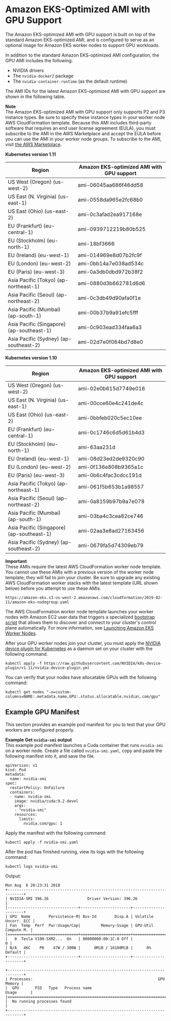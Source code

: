 # Amazon EKS\-Optimized AMI with GPU Support<a name="gpu-ami"></a>

The Amazon EKS\-optimized AMI with GPU support is built on top of the standard Amazon EKS\-optimized AMI, and is configured to serve as an optional image for Amazon EKS worker nodes to support GPU workloads\.

In addition to the standard Amazon EKS\-optimized AMI configuration, the GPU AMI includes the following:
+ NVIDIA drivers
+ The `nvidia-docker2` package
+ The `nvidia-container-runtime` \(as the default runtime\)

The AMI IDs for the latest Amazon EKS\-optimized AMI with GPU support are shown in the following table\. 

**Note**  
The Amazon EKS\-optimized AMI with GPU support only supports P2 and P3 instance types\. Be sure to specify these instance types in your worker node AWS CloudFormation template\. Because this AMI includes third\-party software that requires an end user license agreement \(EULA\), you must subscribe to the AMI in the AWS Marketplace and accept the EULA before you can use the AMI in your worker node groups\. To subscribe to the AMI, visit [the AWS Marketplace](https://aws.amazon.com/marketplace/pp/B07GRHFXGM)\.


**Kubernetes version 1\.11**  

| Region | Amazon EKS\-optimized AMI with GPU support | 
| --- | --- | 
| US West \(Oregon\) \(us\-west\-2\) | ami\-06045aa686f46dd58 | 
| US East \(N\. Virginia\) \(us\-east\-1\) | ami\-0558da965e2fc68b0 | 
| US East \(Ohio\) \(us\-east\-2\) | ami\-0c3afad2ea917168e | 
| EU \(Frankfurt\) \(eu\-central\-1\) | ami\-0939712219b80b525 | 
| EU \(Stockholm\) \(eu\-north\-1\) | ami\-18bf3666 | 
| EU \(Ireland\) \(eu\-west\-1\) | ami\-014969e8d07b2fc9f | 
| EU \(London\) \(eu\-west\-2\) | ami\-0bb14a7e038ad534c | 
| EU \(Paris\) \(eu\-west\-3\) | ami\-0a3db0dbd972b38f2 | 
| Asia Pacific \(Tokyo\) \(ap\-northeast\-1\) | ami\-0880d3b662781d6d6 | 
| Asia Pacific \(Seoul\) \(ap\-northeast\-2\) | ami\-0c3db49d90afa0f1e | 
| Asia Pacific \(Mumbai\) \(ap\-south\-1\) | ami\-00b37b9a91efc5fff | 
| Asia Pacific \(Singapore\) \(ap\-southeast\-1\) | ami\-0c903ead334faa6a3 | 
| Asia Pacific \(Sydney\) \(ap\-southeast\-2\) | ami\-02d7e0f064bd7d8e0 | 


**Kubernetes version 1\.10**  

| Region | Amazon EKS\-optimized AMI with GPU support | 
| --- | --- | 
| US West \(Oregon\) \(us\-west\-2\) | ami\-02e0b615d7749e016 | 
| US East \(N\. Virginia\) \(us\-east\-1\) | ami\-00cce60e4c241de4c | 
| US East \(Ohio\) \(us\-east\-2\) | ami\-0bbfeb020c5ec10ee | 
| EU \(Frankfurt\) \(eu\-central\-1\) | ami\-0c1746c6d5d61b4d3 | 
| EU \(Stockholm\) \(eu\-north\-1\) | ami\-63aa231d | 
| EU \(Ireland\) \(eu\-west\-1\) | ami\-08d23ed2de9320c90 | 
| EU \(London\) \(eu\-west\-2\) | ami\-0f136e808b9365a1c | 
| EU \(Paris\) \(eu\-west\-3\) | ami\-0b6c4fac3cdcc191d | 
| Asia Pacific \(Tokyo\) \(ap\-northeast\-1\) | ami\-061f5b653b1a98557 | 
| Asia Pacific \(Seoul\) \(ap\-northeast\-2\) | ami\-0a8159b97b9a7e078 | 
| Asia Pacific \(Mumbai\) \(ap\-south\-1\) | ami\-03ba4c3cea82ce746 | 
| Asia Pacific \(Singapore\) \(ap\-southeast\-1\) | ami\-02aa3e8ad27163456 | 
| Asia Pacific \(Sydney\) \(ap\-southeast\-2\) | ami\-0679fa5d74309eb79 | 

**Important**  
These AMIs require the latest AWS CloudFormation worker node template\. You cannot use these AMIs with a previous version of the worker node template; they will fail to join your cluster\. Be sure to upgrade any existing AWS CloudFormation worker stacks with the latest template \(URL shown below\) before you attempt to use these AMIs\.  

```
https://amazon-eks.s3-us-west-2.amazonaws.com/cloudformation/2019-02-11/amazon-eks-nodegroup.yaml
```

The AWS CloudFormation worker node template launches your worker nodes with Amazon EC2 user data that triggers a specialized [bootstrap script](https://github.com/awslabs/amazon-eks-ami/blob/master/files/bootstrap.sh) that allows them to discover and connect to your cluster's control plane automatically\. For more information, see [Launching Amazon EKS Worker Nodes](launch-workers.md)\.

After your GPU worker nodes join your cluster, you must apply the [NVIDIA device plugin for Kubernetes](https://github.com/NVIDIA/k8s-device-plugin) as a daemon set on your cluster with the following command\.

```
kubectl apply -f https://raw.githubusercontent.com/NVIDIA/k8s-device-plugin/v1.11/nvidia-device-plugin.yml
```

You can verify that your nodes have allocatable GPUs with the following command:

```
kubectl get nodes "-o=custom-columns=NAME:.metadata.name,GPU:.status.allocatable.nvidia\.com/gpu"
```

## Example GPU Manifest<a name="example-gpu-manifest"></a>

This section provides an example pod manifest for you to test that your GPU workers are configured properly\.

**Example Get `nvidia-smi` output**  
This example pod manifest launches a Cuda container that runs `nvidia-smi` on a worker node\. Create a file called `nvidia-smi.yaml`, copy and paste the following manifest into it, and save the file\.  

```
apiVersion: v1
kind: Pod
metadata:
  name: nvidia-smi
spec:
  restartPolicy: OnFailure
  containers:
  - name: nvidia-smi
    image: nvidia/cuda:9.2-devel
    args:
    - "nvidia-smi"
    resources:
      limits:
        nvidia.com/gpu: 1
```
Apply the manifest with the following command:  

```
kubectl apply -f nvidia-smi.yaml
```
After the pod has finished running, view its logs with the following command:  

```
kubectl logs nvidia-smi
```
Output:  

```
Mon Aug  6 20:23:31 2018
+-----------------------------------------------------------------------------+
| NVIDIA-SMI 396.26                 Driver Version: 396.26                    |
|-------------------------------+----------------------+----------------------+
| GPU  Name        Persistence-M| Bus-Id        Disp.A | Volatile Uncorr. ECC |
| Fan  Temp  Perf  Pwr:Usage/Cap|         Memory-Usage | GPU-Util  Compute M. |
|===============================+======================+======================|
|   0  Tesla V100-SXM2...  On   | 00000000:00:1C.0 Off |                    0 |
| N/A   46C    P0    47W / 300W |      0MiB / 16160MiB |      0%      Default |
+-------------------------------+----------------------+----------------------+

+-----------------------------------------------------------------------------+
| Processes:                                                       GPU Memory |
|  GPU       PID   Type   Process name                             Usage      |
|=============================================================================|
|  No running processes found                                                 |
+-----------------------------------------------------------------------------+
```